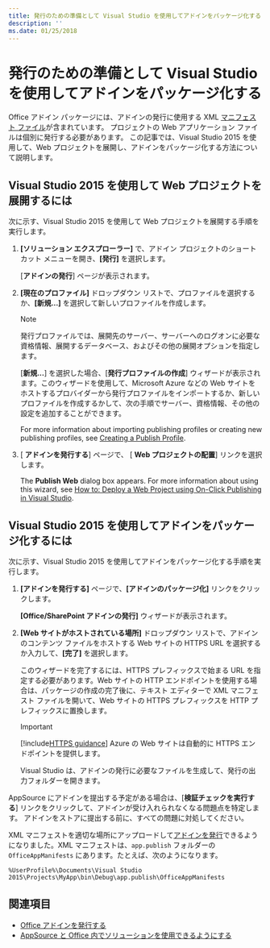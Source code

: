 ```yaml
---
title: 発行のための準備として Visual Studio を使用してアドインをパッケージ化する
description: ''
ms.date: 01/25/2018
---
```



# <a name="package-your-add-in-using-visual-studio-to-prepare-for-publishing"></a>発行のための準備として Visual Studio を使用してアドインをパッケージ化する

Office アドイン パッケージには、アドインの発行に使用する XML [マニフェスト ファイル](../develop/add-in-manifests.md)が含まれています。 プロジェクトの Web アプリケーション ファイルは個別に発行する必要があります。 この記事では、Visual Studio 2015 を使用して、Web プロジェクトを展開し、アドインをパッケージ化する方法について説明します。

## <a name="to-deploy-your-web-project-using-visual-studio-2015"></a>Visual Studio 2015 を使用して Web プロジェクトを展開するには

次に示す、Visual Studio 2015 を使用して Web プロジェクトを展開する手順を実行します。

1. **[ソリューション エクスプローラー]** で、アドイン プロジェクトのショートカット メニューを開き、**[発行]** を選択します。
    
    [**アドインの発行**] ページが表示されます。
    
2. **[現在のプロファイル]** ドロップダウン リストで、プロファイルを選択するか、**[新規…]** を選択して新しいプロファイルを作成します。
    
    > [!NOTE]
    > 発行プロファイルでは、展開先のサーバー、サーバーへのログオンに必要な資格情報、展開するデータベース、およびその他の展開オプションを指定します。

    [**新規...**] を選択した場合、[**発行プロファイルの作成**] ウィザードが表示されます。このウィザードを使用して、Microsoft Azure などの Web サイトをホストするプロバイダーから発行プロファイルをインポートするか、新しいプロファイルを作成するかして、次の手順でサーバー、資格情報、その他の設定を追加することができます。
    
    For more information about importing publishing profiles or creating new publishing profiles, see [Creating a Publish Profile](http://msdn.microsoft.com/ja-jp/library/dd465337.aspx#creating_a_profile).
    
3. [ **アドインを発行する**] ページで、 [ **Web プロジェクトの配置**] リンクを選択します。
    
    The  **Publish Web** dialog box appears. For more information about using this wizard, see [How to: Deploy a Web Project using On-Click Publishing in Visual Studio](http://msdn.microsoft.com/ja-jp/library/dd465337.aspx).
    

## <a name="to-package-your-add-in-using-visual-studio-2015"></a>Visual Studio 2015 を使用してアドインをパッケージ化するには

次に示す、Visual Studio 2015 を使用してアドインをパッケージ化する手順を実行します。

1. **[アドインを発行する]** ページで、**[アドインのパッケージ化]** リンクをクリックします。
    
    **[Office/SharePoint アドインの発行]** ウィザードが表示されます。
    
2. **[Web サイトがホストされている場所]** ドロップダウン リストで、アドインのコンテンツ ファイルをホストする Web サイトの HTTPS URL を選択するか入力して、**[完了]** を選択します。 
    
    このウィザードを完了するには、HTTPS プレフィックスで始まる URL を指定する必要があります。Web サイトの HTTP エンドポイントを使用する場合は、パッケージの作成の完了後に、テキスト エディターで XML マニフェスト ファイルを開いて、Web サイトの HTTPS プレフィックスを HTTP プレフィックスに置換します。 

    > [!IMPORTANT]
    > [!include[HTTPS guidance](../includes/https-guidance.md)] Azure の Web サイトは自動的に HTTPS エンドポイントを提供します。

    Visual Studio は、アドインの発行に必要なファイルを生成して、発行の出力フォルダーを開きます。 
    
AppSource にアドインを提出する予定がある場合は、[**検証チェックを実行する**] リンクをクリックして、アドインが受け入れられなくなる問題点を特定します。 アドインをストアに提出する前に、すべての問題に対処してください。

XML マニフェストを適切な場所にアップロードして[アドインを発行](../publish/publish.md)できるようになりました。XML マニフェストは、`app.publish` フォルダーの `OfficeAppManifests` にあります。たとえば、次のようになります。

 `%UserProfile%\Documents\Visual Studio 2015\Projects\MyApp\bin\Debug\app.publish\OfficeAppManifests`


## <a name="see-also"></a>関連項目

- [Office アドインを発行する](../publish/publish.md)
- 
  [AppSource と Office 内でソリューションを使用できるようにする](https://docs.microsoft.com/ja-jp/office/dev/store/submit-to-the-office-store)
    

